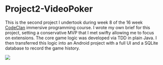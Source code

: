 # Project2-VideoPoker

This is the second project I undertook during week 8 of the 16 week [CodeClan](http://www.codeclan.com) immersive programming course. I wrote my own brief for this project, setting a conservative MVP that I met swifty allowing me to focus on extensions. The core game logic was developed via TDD in plain Java. I then transferred this logic into an Android project with a full UI and a SQLite database to record the game history.

[![](https://s3-eu-west-1.amazonaws.com/adrbaz/thumbnail.jpg)](https://www.youtube.com/watch?v=m9zo_2yo3DM&feature=youtu.be "")

